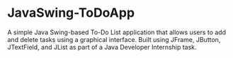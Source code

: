 # JavaSwing-ToDoApp
A simple Java Swing-based To-Do List application that allows users to add and delete tasks using a graphical interface. Built using JFrame, JButton, JTextField, and JList as part of a Java Developer Internship task.
